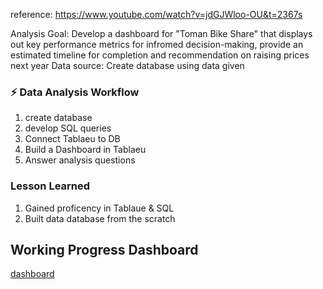 reference: <https://www.youtube.com/watch?v=jdGJWloo-OU&t=2367s>

Analysis Goal: Develop a dashboard for "Toman Bike Share" that displays out key performance metrics for infromed decision-making, provide an estimated timeline for completion and recommendation on raising prices next year 
Data source: Create database using data given 






### ⚡️ Data Analysis Workflow 
1. create database
2. develop SQL queries
3. Connect Tablaeu to DB
4. Build a Dashboard in Tablaeu
5. Answer analysis questions


### Lesson Learned 
1. Gained proficency in Tablaue & SQL 
2. Built data database from the scratch 


## Working Progress Dashboard 
[dashboard](https://github.com/Hazelkim0719/End-to-End-analysis-/blob/main/dashboardprogress)
